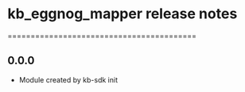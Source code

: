 # kb_eggnog_mapper release notes
=========================================

0.0.0
-----
* Module created by kb-sdk init

